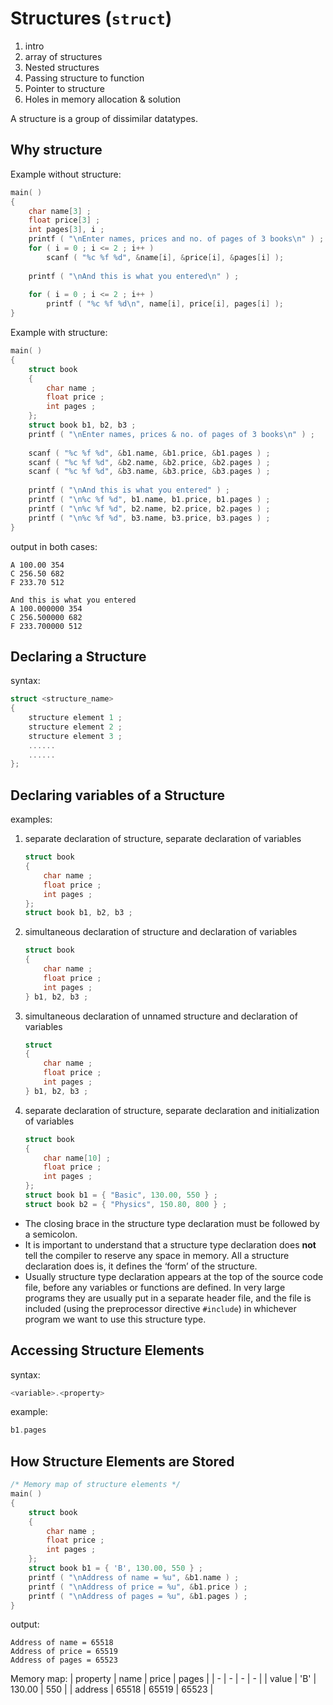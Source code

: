 # Structures (`struct`)
1. intro
1. array of structures
1. Nested structures
1. Passing structure to function
1. Pointer to structure
1. Holes in memory allocation & solution

A structure is a group of dissimilar datatypes.

## Why structure
Example without structure:

```c
main( )
{
    char name[3] ;
    float price[3] ;
    int pages[3], i ;
    printf ( "\nEnter names, prices and no. of pages of 3 books\n" ) ;
    for ( i = 0 ; i <= 2 ; i++ )
        scanf ( "%c %f %d", &name[i], &price[i], &pages[i] );
    
    printf ( "\nAnd this is what you entered\n" ) ;
    
    for ( i = 0 ; i <= 2 ; i++ )
        printf ( "%c %f %d\n", name[i], price[i], pages[i] );
}
```

Example with structure:
```c
main( )
{
    struct book
    {
        char name ;
        float price ;
        int pages ;
    };
    struct book b1, b2, b3 ;
    printf ( "\nEnter names, prices & no. of pages of 3 books\n" ) ;
    
    scanf ( "%c %f %d", &b1.name, &b1.price, &b1.pages ) ;
    scanf ( "%c %f %d", &b2.name, &b2.price, &b2.pages ) ;
    scanf ( "%c %f %d", &b3.name, &b3.price, &b3.pages ) ;
    
    printf ( "\nAnd this is what you entered" ) ;
    printf ( "\n%c %f %d", b1.name, b1.price, b1.pages ) ;
    printf ( "\n%c %f %d", b2.name, b2.price, b2.pages ) ;
    printf ( "\n%c %f %d", b3.name, b3.price, b3.pages ) ;
}
```

output in both cases:
```
A 100.00 354
C 256.50 682
F 233.70 512

And this is what you entered
A 100.000000 354
C 256.500000 682
F 233.700000 512
```

## Declaring a Structure
syntax:
```c
struct <structure_name>
{
    structure element 1 ;
    structure element 2 ;
    structure element 3 ;
    ......
    ......
};
```

## Declaring variables of a Structure
examples:
1. separate declaration of structure, separate declaration of variables
    ```c
    struct book
    {
        char name ;
        float price ;
        int pages ;
    };
    struct book b1, b2, b3 ;
    ```

1. simultaneous declaration of structure and declaration of variables
    ```c
    struct book
    {
        char name ;
        float price ;
        int pages ;
    } b1, b2, b3 ;
    ```

1. simultaneous declaration of unnamed structure and declaration of variables
    ```c
    struct
    {
        char name ;
        float price ;
        int pages ;
    } b1, b2, b3 ;
    ```

1. separate declaration of structure, separate declaration and initialization of variables
    ```c
    struct book
    {
        char name[10] ;
        float price ;
        int pages ;
    };
    struct book b1 = { "Basic", 130.00, 550 } ;
    struct book b2 = { "Physics", 150.80, 800 } ;
    ```

- The closing brace in the structure type declaration must be followed by a semicolon.
- It is important to understand that a structure type declaration does **not** tell the compiler to reserve any space in memory. All a structure declaration does is, it defines the ‘form’ of the structure.
- Usually structure type declaration appears at the top of the source code file, before any variables or functions are defined. In very large programs they are usually put in a separate header file, and the file is included (using the preprocessor directive `#include`) in whichever program we want to use this structure type.

## Accessing Structure Elements

syntax:
```c
<variable>.<property>
```

example:
```c
b1.pages
```

## How Structure Elements are Stored

```c
/* Memory map of structure elements */
main( )
{
    struct book
    {
        char name ;
        float price ;
        int pages ;
    };
    struct book b1 = { 'B', 130.00, 550 } ;
    printf ( "\nAddress of name = %u", &b1.name ) ;
    printf ( "\nAddress of price = %u", &b1.price ) ;
    printf ( "\nAddress of pages = %u", &b1.pages ) ;
}
```

output:
```
Address of name = 65518
Address of price = 65519
Address of pages = 65523
```

Memory map:
| property | name | price | pages |
| - | - | - | - |
| value | 'B' | 130.00 | 550 |
| address | 65518 | 65519 | 65523 |


